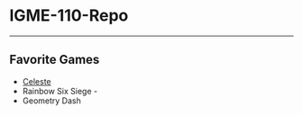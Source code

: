# IGME-110-Repo

-----

## Favorite Games

- [Celeste](https://store.steampowered.com/app/504230/Celeste/)
- Rainbow Six Siege - 
- Geometry Dash

  
